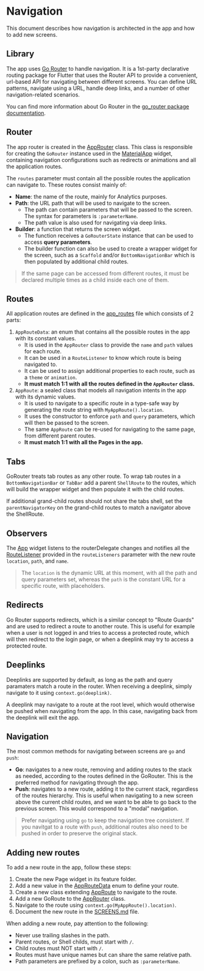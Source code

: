 # Navigation

This document describes how navigation is architected in the app and how to add new screens.

## Library

The app uses [Go Router](https://pub.dev/packages/go_router) to handle navigation. It is a 1st-party declarative routing package for Flutter that uses the Router API to provide a convenient, url-based API for navigating between different screens. You can define URL patterns, navigate using a URL, handle deep links, and a number of other navigation-related scenarios.

You can find more information about Go Router in the [go_router package documentation](https://pub.dev/documentation/go_router/latest/index.html).

## Router

The app router is created in the [AppRouter](/lib/app/navigation/router/app_router.dart) class. This class is responsible for creating the `GoRouter` instance used in the [MaterialApp](/lib/app/app.dart) widget, containing navigation configurations such as redirects or animations and all the application routes.

The `routes` parameter must contain all the possible routes the application can navigate to. These routes consist mainly of:

- **Name**: the name of the route, mainly for Analytics purposes.
- **Path**: the URL path that will be used to navigate to the screen.
  - The path can contain parameters that will be passed to the screen. The syntax for parameters is `:parameterName`.
  - The path value is also used for navigating via deep links.
- **Builder**: a function that returns the screen widget.
  - The function receives a `GoRouterState` instance that can be used to access **query parameters**.
  - The builder function can also be used to create a wrapper widget for the screen, such as a `Scaffold` and/or `BottomNavigationBar` which is then populated by additional child routes.

> If the same page can be accessed from different routes, it must be declared multiple times as a child inside each one of them.

## Routes

All application routes are defined in the [app_routes](/lib/app/navigation/router/routes.dart) file which consists of 2 parts:

1. `AppRouteData`: an enum that contains all the possible routes in the app with its constant values.
   - It is used in the `AppRouter` class to provide the `name` and `path` values for each route.
   - It can be used in a `RouteListener` to know which route is being navigated to.
   - It can be used to assign additional properties to each route, such as a `theme` or `animation`.
   - **It must match 1:1 with all the routes defined in the `AppRouter` class.**
2. `AppRoute`: a sealed class that models all navigation intents in the app with its dynamic values.
   - It is used to navigate to a specific route in a type-safe way by generating the route string with `MyAppRoute().location`.
   - It uses the constructor to enforce `path` and `query` parameters, which will then be passed to the screen.
   - The same `AppRoute` can be re-used for navigating to the same page, from different parent routes.
   - **It must match 1:1 with all the Pages in the app.**

## Tabs

GoRouter treats tab routes as any other route. To wrap tab routes in a `BottomNavigationBar` or `TabBar` add a parent `ShellRoute` to the routes, which will build the wrapper widget and then populate it with the child routes.

If additional grand-child routes should not share the tabs shell, set the `parentNavigatorKey` on the grand-child routes to match a navigator above the ShellRoute.

## Observers

The [App](/lib/app/app.dart) widget listens to the routerDelegate changes and notifies all the [RouteListener](/lib/app/navigation/listener/route_listener.dart) provided in the `routeListeners` parameter with the new route `location`, `path`, and `name`.

> The `location` is the dynamic URL at this moment, with all the path and query parameters set, whereas the `path` is the constant URL for a specific route, with placeholders.

## Redirects

Go Router supports redirects, which is a similar concept to "Route Guards" and are used to redirect a route to another route.
This is useful for example when a user is not logged in and tries to access a protected route, which will then redirect to the login page, or when a deeplink may try to access a protected route.

## Deeplinks

Deeplinks are supported by default, as long as the path and query paramaters match a route in the router. When receiving a deeplink, simply navigate to it using `context.go(deeplink)`.

A deeplink may navigate to a route at the root level, which would otherwise be pushed when navigating from the app. In this case, navigating back from the deeplink will exit the app.

## Navigation

The most common methods for navigating between screens are `go` and `push`:

- **Go**: navigates to a new route, removing and adding routes to the stack as needed, according to the routes defined in the GoRouter. This is the preferred method for navigating through the app.
- **Push**: navigates to a new route, adding it to the current stack, regardless of the routes hierarchy. This is useful when navigating to a new screen above the current child routes, and we want to be able to go back to the previous screen. This would correspond to a "modal" navigation.

> Prefer navigating using `go` to keep the navigation tree consistent. If you navitgat to a route with `push`, additional routes also need to be pushed in order to preserve the original stack.

## Adding new routes

To add a new route in the app, follow these steps:

1. Create the new Page widget in its feature folder.
2. Add a new value in the [AppRouteData](/lib/app/navigation/router/app_routes.dart) enum to define your route.
3. Create a new class extending [AppRoute](/lib/app/navigation/router/app_routes.dart) to navigate to the route.
4. Add a new GoRoute to the [AppRouter](/lib/app/navigation/router/app_router.dart) class.
5. Navigate to the route using `context.go(MyAppRoute().location)`.
6. Document the new route in the [SCREENS.md](/docs/SCREENS.md) file.

When adding a new route, pay attention to the following:

- Never use trailing slashes in the path.
- Parent routes, or Shell childs, must start with `/`.
- Child routes must NOT start with `/`.
- Routes must have unique names but can share the same relative path.
- Path parameters are prefixed by a colon, such as `:parameterName`.
